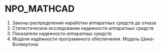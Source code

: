 # NPO_MATHCAD
1. Законы распределения наработки аппаратных средств до отказа  
2. Статистическое исследование надежности аппаратных средств  
3. Показатели надежности аппаратных средств
4. Модели надёжности программного обеспечения. Модель Шика-Волвертона
